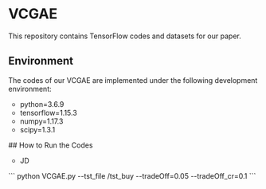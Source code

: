 # VCGAE
This repository contains TensorFlow codes and datasets for our paper.
## Environment
The codes of our VCGAE are implemented under the following development environment:
<ul>
  <li style="list-style-type:circle;">python=3.6.9</li>
  <li style="list-style-type:circle;">tensorflow=1.15.3</li>
  <li style="list-style-type:circle;">numpy=1.17.3</li>
  <li style="list-style-type:circle;">scipy=1.3.1</li>
</ul>
## How to Run the Codes
<ul>
  <li style="list-style-type:circle;">JD</li>
</ul>
```
python   VCGAE.py    --tst_file /tst_buy     --tradeOff=0.05  --tradeOff_cr=0.1 
```
